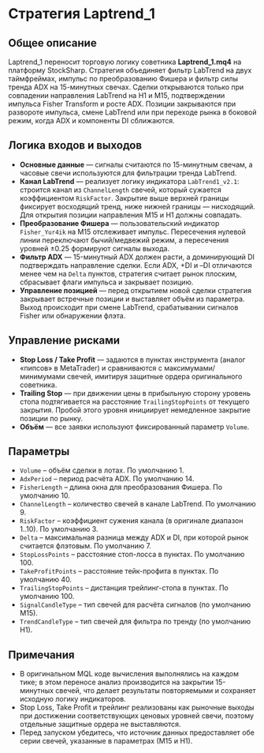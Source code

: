 # Стратегия Laptrend_1

## Общее описание
Laptrend_1 переносит торговую логику советника **Laptrend_1.mq4** на платформу StockSharp. Стратегия объединяет фильтр LabTrend на двух таймфреймах, импульс по преобразованию Фишера и фильтр силы тренда ADX на 15-минутных свечах. Сделки открываются только при совпадении направления LabTrend на Н1 и М15, подтверждении импульса Fisher Transform и росте ADX. Позиции закрываются при развороте импульса, смене LabTrend или при переходе рынка в боковой режим, когда ADX и компоненты DI сближаются.

## Логика входов и выходов
- **Основные данные** — сигналы считаются по 15-минутным свечам, а часовые свечи используются для фильтрации тренда LabTrend.
- **Канал LabTrend** — реализует логику индикатора `LabTrend1_v2.1`: строится канал из `ChannelLength` свечей, который сужается коэффициентом `RiskFactor`. Закрытие выше верхней границы фиксирует восходящий тренд, ниже нижней границы — нисходящий. Для открытия позиции направления М15 и Н1 должны совпадать.
- **Преобразование Фишера** — пользовательский индикатор `Fisher_Yur4ik` на М15 отслеживает импульс. Пересечения нулевой линии переключают бычий/медвежий режим, а пересечения уровней ±0.25 формируют сигналы выхода.
- **Фильтр ADX** — 15-минутный ADX должен расти, а доминирующий DI подтверждать направление сделки. Если ADX, +DI и –DI отличаются менее чем на `Delta` пунктов, стратегия считает рынок плоским, сбрасывает флаги импульса и закрывает позицию.
- **Управление позицией** — перед открытием новой сделки стратегия закрывает встречные позиции и выставляет объём из параметра. Выход происходит при смене LabTrend, срабатывании сигналов Fisher или обнаружении флэта.

## Управление рисками
- **Stop Loss / Take Profit** — задаются в пунктах инструмента (аналог «пипсов» в MetaTrader) и сравниваются с максимумами/минимумами свечей, имитируя защитные ордера оригинального советника.
- **Trailing Stop** — при движении цены в прибыльную сторону уровень стопа подтягивается на расстояние `TrailingStopPoints` от текущего закрытия. Пробой этого уровня инициирует немедленное закрытие позиции по рынку.
- **Объём** — все заявки используют фиксированный параметр `Volume`.

## Параметры
- `Volume` – объём сделки в лотах. По умолчанию 1.
- `AdxPeriod` – период расчёта ADX. По умолчанию 14.
- `FisherLength` – длина окна для преобразования Фишера. По умолчанию 10.
- `ChannelLength` – количество свечей в канале LabTrend. По умолчанию 9.
- `RiskFactor` – коэффициент сужения канала (в оригинале диапазон 1..10). По умолчанию 3.
- `Delta` – максимальная разница между ADX и DI, при которой рынок считается флэтовым. По умолчанию 7.
- `StopLossPoints` – расстояние стоп-лосса в пунктах. По умолчанию 100.
- `TakeProfitPoints` – расстояние тейк-профита в пунктах. По умолчанию 40.
- `TrailingStopPoints` – дистанция трейлинг-стопа в пунктах. По умолчанию 100.
- `SignalCandleType` – тип свечей для расчёта сигналов (по умолчанию М15).
- `TrendCandleType` – тип свечей для фильтра по тренду (по умолчанию Н1).

## Примечания
- В оригинальном MQL коде вычисления выполнялись на каждом тике; в этом переносе анализ производится на закрытии 15-минутных свечей, что делает результаты повторяемыми и сохраняет исходную логику индикаторов.
- Stop Loss, Take Profit и трейлинг реализованы как рыночные выходы при достижении соответствующих ценовых уровней свечи, поэтому отдельные защитные ордера не выставляются.
- Перед запуском убедитесь, что источник данных предоставляет обе серии свечей, указанные в параметрах (М15 и Н1).
